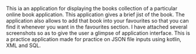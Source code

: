 This ia an application for displaying the books collection of a particular online book application. This application gives a brief jist of the book.
The application also allows to add that book into your favourites so that you can find it whenever you want in the favourites section.
I have attached several screenshots so as to give the user a glimpse of application interface.
This is a practice application made for practice on JSON file inputs using kotlin, XML and SQL.
